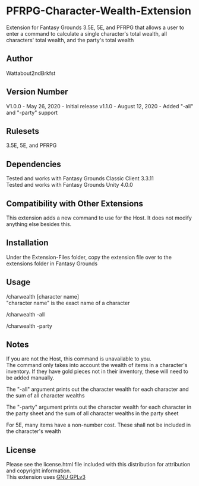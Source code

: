 # PFRPG-Character-Wealth-Extension
Extension for Fantasy Grounds 3.5E, 5E, and PFRPG that allows a user to enter a command to calculate a single character's total wealth, all characters' total wealth, and the party's total wealth 

## Author
Wattabout2ndBrkfst

## Version Number
V1.0.0 - May 26, 2020 - Initial release
v1.1.0 - August 12, 2020 - Added "-all" and "-party" support

## Rulesets
3.5E, 5E, and PFRPG

## Dependencies
Tested and works with Fantasy Grounds Classic Client 3.3.11  
Tested and works with Fantasy Grounds Unity 4.0.0

## Compatibility with Other Extensions
This extension adds a new command to use for the Host. It does not modify anything else besides this. 

## Installation
Under the Extension-Files folder, copy the extension file over to the extensions folder in Fantasy Grounds

## Usage
/charwealth [character name]  
"character name" is the exact name of a character  

/charwealth -all

/charwealth -party

## Notes
If you are not the Host, this command is unavailable to you.  
The command only takes into account the wealth of items in a character's inventory. If they have gold pieces not in their inventory, these will need to be added manually.

The "-all" argument prints out the character wealth for each character and the sum of all character wealths

The "-party" argument prints out the character wealth for each character in the party sheet and the sum of all character wealths in the party sheet

For 5E, many items have a non-number cost. These shall not be included in the character's wealth

## License
Please see the license.html file included with this distribution for attribution and copyright information.  
This extension uses [GNU GPLv3](https://choosealicense.com/licenses/gpl-3.0/)